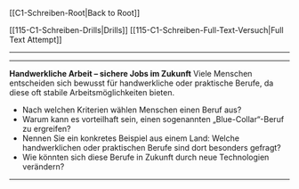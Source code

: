 [[C1-Schreiben-Root|Back to Root]]

[[115-C1-Schreiben-Drills|Drills]]
[[115-C1-Schreiben-Full-Text-Versuch|Full Text Attempt]]

----
---

**Handwerkliche Arbeit – sichere Jobs im Zukunft**
Viele Menschen entscheiden sich bewusst für handwerkliche oder praktische Berufe, da diese oft stabile Arbeitsmöglichkeiten bieten.  
- Nach welchen Kriterien wählen Menschen einen Beruf aus?  
- Warum kann es vorteilhaft sein, einen sogenannten „Blue-Collar“-Beruf zu ergreifen?  
- Nennen Sie ein konkretes Beispiel aus einem Land: Welche handwerklichen oder praktischen Berufe sind dort besonders gefragt?  
- Wie könnten sich diese Berufe in Zukunft durch neue Technologien verändern?  

---

